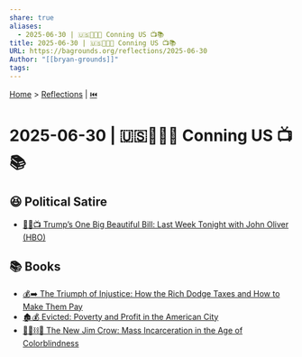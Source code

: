 ```yaml
---
share: true
aliases:
  - 2025-06-30 | 🇺🇸👹📜💸 Conning US 📺📚
title: 2025-06-30 | 🇺🇸👹📜💸 Conning US 📺📚
URL: https://bagrounds.org/reflections/2025-06-30
Author: "[[bryan-grounds]]"
tags: 
---
```

[Home](../index.md) > [Reflections](./index.md) | [⏮️](./2025-06-29.md)  
# 2025-06-30 | 🇺🇸👹📜💸 Conning US 📺📚  
## 😆 Political Satire  
- [🤡💵📺 Trump’s One Big Beautiful Bill: Last Week Tonight with John Oliver (HBO)](../videos/trumps-one-big-beautiful-bill-last-week-tonight-with-john-oliver-hbo.md)  
  
## 📚 Books  
- [💰➡️ The Triumph of Injustice: How the Rich Dodge Taxes and How to Make Them Pay](../books/the-triumph-of-injustice-how-the-rich-dodge-taxes-and-how-to-make-them-pay.md)  
- [🏚️💰 Evicted: Poverty and Profit in the American City](../books/evicted-poverty-and-profit-in-the-american-city.md)  
- [🧑🏿⛓️🙈 The New Jim Crow: Mass Incarceration in the Age of Colorblindness](../books/the-new-jim-crow-mass-incarceration-in-the-age-of-colorblindness.md)